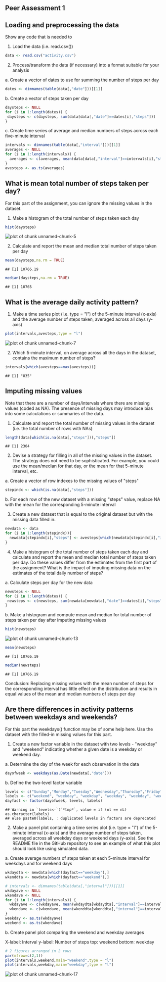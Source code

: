 ## Peer Assessment 1

## Loading and preprocessing the data

Show any code that is needed to

1. Load the data (i.e. read.csv())


```r
data <- read.csv("activity.csv")
```

2. Process/transform the data (if necessary) into a format suitable for your analysis

a. Create a vector of dates to use for summing the number of steps per day


```r
dates <- dimnames(table(data[,"date"]))[[1]]
```

b. Create a vector of steps taken per day


```r
daysteps <- NULL
for (i in 1:length(dates)) {
 daysteps <- c(daysteps, sum(data[data[,"date"]==dates[i],"steps"])) 
}
```

c. Create time series of average and median numbers of steps across each five-minute interval


```r
intervals <- dimnames(table(data[,"interval"]))[[1]]
averages <- NULL
for (i in 1:length(intervals)) {
  averages <- c(averages, mean(data[data[,"interval"]==intervals[i],"steps"], na.rm = TRUE))
}
avesteps <- as.ts(averages)
```

## What is mean total number of steps taken per day?

For this part of the assignment, you can ignore the missing values in the dataset.

1. Make a histogram of the total number of steps taken each day


```r
hist(daysteps)
```

![plot of chunk unnamed-chunk-5](figure/unnamed-chunk-5-1.png) 

2. Calculate and report the mean and median total number of steps taken per day


```r
mean(daysteps,na.rm = TRUE)
```

```
## [1] 10766.19
```

```r
median(daysteps,na.rm = TRUE)
```

```
## [1] 10765
```

## What is the average daily activity pattern?

1. Make a time series plot (i.e. type = "l") of the 5-minute interval (x-axis) and the average number of steps taken, averaged across all days (y-axis)


```r
plot(intervals,avesteps,type = "l")
```

![plot of chunk unnamed-chunk-7](figure/unnamed-chunk-7-1.png) 

2. Which 5-minute interval, on average across all the days in the dataset, contains the maximum number of steps?


```r
intervals[which(avesteps==max(avesteps))]
```

```
## [1] "835"
```

## Imputing missing values

Note that there are a number of days/intervals where there are missing values (coded as NA). The presence of missing days may introduce bias into some calculations or summaries of the data.

1. Calculate and report the total number of missing values in the dataset (i.e. the total number of rows with NAs)


```r
length(data[which(is.na(data[,"steps"])),"steps"])
```

```
## [1] 2304
```

2. Devise a strategy for filling in all of the missing values in the dataset. The strategy does not need to be sophisticated. For example, you could use the mean/median for that day, or the mean for that 5-minute interval, etc.

a. Create a vector of row indexes to the missing values of "steps"


```r
stepindx <- which(is.na(data[,"steps"]))
```

b. For each row of the new dataset with a missing "steps" value, replace NA with the mean for the corresponding 5-minute interval

3. Create a new dataset that is equal to the original dataset but with the missing data filled in.


```r
newdata <- data
for (i in 1:length(stepindx)){
  newdata[stepindx[i],"steps"] <- avesteps[which(newdata[stepindx[i],"interval"]==intervals)]  
}
```

4. Make a histogram of the total number of steps taken each day and calculate and report the mean and median total number of steps taken per day. Do these values differ from the estimates from the first part of the assignment? What is the impact of imputing missing data on the estimates of the total daily number of steps?

a. Calculate steps per day for the new data


```r
newsteps <- NULL
for (i in 1:length(dates)) {
 newsteps <- c(newsteps, sum(newdata[newdata[,"date"]==dates[i],"steps"])) 
}
```

b. Make a histogram and compute mean and median for total number of steps taken per day after imputing missing values


```r
hist(newsteps)
```

![plot of chunk unnamed-chunk-13](figure/unnamed-chunk-13-1.png) 

```r
mean(newsteps)
```

```
## [1] 10766.19
```

```r
median(newsteps)
```

```
## [1] 10766.19
```

Conclusion: Replacing missing values with the mean number of steps for the corresponding interval has little effect on the distribution and results in equal values of the mean and median numbers of steps per day

## Are there differences in activity patterns between weekdays and weekends?

For this part the weekdays() function may be of some help here. Use the dataset with the filled-in missing values for this part.

1. Create a new factor variable in the dataset with two levels - "weekday" and "weekend" indicating whether a given date is a weekday or weekend day.

a. Determine the day of the week for each observation in the data


```r
dayofweek <- weekdays(as.Date(newdata[,"date"]))
```

b. Define the two-level factor variable


```r
levels <- c("Sunday","Monday","Tuesday","Wednesday","Thursday","Friday","Saturday")
labels <- c("weekend", "weekday", "weekday", "weekday", "weekday", "weekday", "weekend") 
dayfact <- factor(dayofweek, levels, labels)
```

```
## Warning in `levels<-`(`*tmp*`, value = if (nl == nL) as.character(labels)
## else paste0(labels, : duplicated levels in factors are deprecated
```

2. Make a panel plot containing a time series plot (i.e. type = "l") of the 5-minute interval (x-axis) and the average number of steps taken, averaged across all weekday days or weekend days (y-axis). See the README file in the GitHub repository to see an example of what this plot should look like using simulated data.

a. Create average numbers of steps taken at each 5-minute interval for weekdays and for weekend days


```r
wkdaydta <- newdata[which(dayfact=="weekday"),]
wkenddta <- newdata[which(dayfact=="weekend"),]

# intervals <- dimnames(table(data[,"interval"]))[[1]]
wkdayave <- NULL
wkendave <- NULL
for (i in 1:length(intervals)) {
  wkdayave <- c(wkdayave, mean(wkdaydta[wkdaydta[,"interval"]==intervals[i],"steps"]))
  wkendave <- c(wkendave, mean(wkenddta[wkenddta[,"interval"]==intervals[i],"steps"]))
}
weekday <- as.ts(wkdayave)
weekend <- as.ts(wkendave)
```

b. Create panel plot comparing the weekend and weekday averages

X-label: Interval
y-label: Number of steps
top: weekend
bottom: weekday


```r
# 2 figures arranged in 2 rows
par(mfrow=c(2,1))
plot(intervals,weekend,main="weekend",type = "l")
plot(intervals,weekday,main="weekday",type = "l")
```

![plot of chunk unnamed-chunk-17](figure/unnamed-chunk-17-1.png) 
